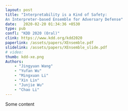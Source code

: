 ```yaml
---
layout: post
title: "Interpretability is a Kind of Safety:
An Interpreter-based Ensemble for Adversary Defense"
date:   2020-02-20 01:34:36 +0530
type: pub
confl: "KDD 2020 (Oral)"
clink: https://www.kdd.org/kdd2020
paperlink: /assets/papers/XEnsemble.pdf
slidelink: /assets/papers/XEnsemble_slide.pdf
# video: 
thumb: kdd-xe.png
Authors:
    - "Jingyuan Wang"
    - "Yufan Wu"
    - "Mingxuan Li"
    - "Xin Lin"
    - "Junjie Wu"
    - "Chao Li"
---
```

Some content
